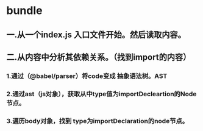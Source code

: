 # bundle

## 一.从一个index.js 入口文件开始。然后读取内容。
## 二.从内容中分析其依赖关系。（找到import的内容）
### 1.通过（@babel/parser）将code变成 抽象语法树。AST
### 2.通过ast（js对象），获取从中type值为importDecleartion的Node节点。
### 3.遍历body对象，找到 type为importDeclaration的node节点。
